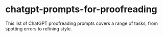 # chatgpt-prompts-for-proofreading
This list of ChatGPT proofreading prompts covers a range of tasks, from spotting errors to refining style.
